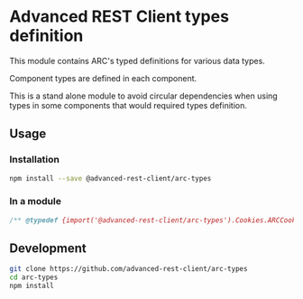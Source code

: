 # Advanced REST Client types definition

This module contains ARC's typed definitions for various data types.

Component types are defined in each component.

This is a stand alone module to avoid circular dependencies when using types in some components that would required types definition.

## Usage

### Installation

```sh
npm install --save @advanced-rest-client/arc-types
```

### In a module

```javascript
/** @typedef {import('@advanced-rest-client/arc-types').Cookies.ARCCookie} ARCCookie */
```

## Development

```sh
git clone https://github.com/advanced-rest-client/arc-types
cd arc-types
npm install
```
